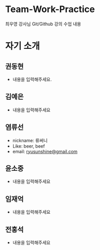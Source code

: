 # Team-Work-Practice
최우영 강사님 Git/Github 강의 수업 내용

# 자기 소개

## 권동현
- 내용을 입력해주세요.

## 김예은
- 내용을 입력해주세요

## 염류선
- nickname: 류써니
- Like: beer, beef
- email: ryusunshine@gmail.com

## 윤소중
- 내용을 입력해주세요

## 임재억
- 내용을 입력해주세요

## 전홍석
- 내용을 입력해주세요
